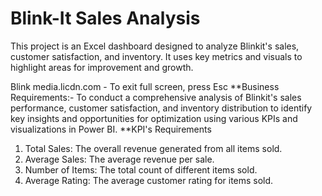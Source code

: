 # Blink-It Sales Analysis
This project is an Excel dashboard designed to analyze Blinkit's sales, customer satisfaction, and inventory. It uses key metrics and visuals to highlight areas for improvement and growth.

Blink
media.licdn.com - To exit full screen, press Esc
**Business Requirements:-
To conduct a comprehensive analysis of Blinkit's sales performance, customer satisfaction, and inventory distribution to identify key insights and opportunities for optimization using various KPIs and visualizations in Power BI.
**KPI's Requirements
1. Total Sales: The overall revenue generated from all items sold.
2. Average Sales: The average revenue per sale.
3. Number of Items: The total count of different items sold.
4. Average Rating: The average customer rating for items sold.
